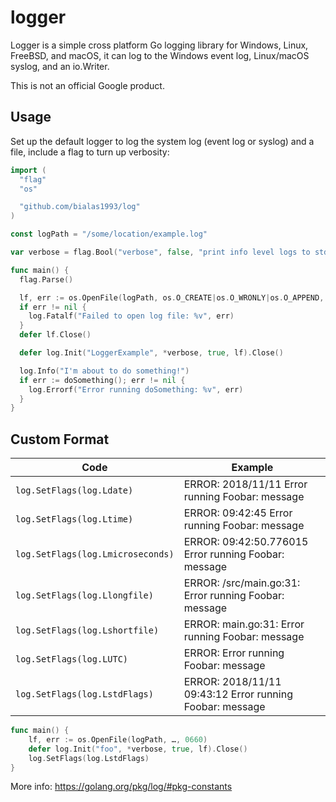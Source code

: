 # logger #
Logger is a simple cross platform Go logging library for Windows, Linux, FreeBSD, and
macOS, it can log to the Windows event log, Linux/macOS syslog, and an io.Writer.

This is not an official Google product.

## Usage ##

Set up the default logger to log the system log (event log or syslog) and a
file, include a flag to turn up verbosity:

```go
import (
  "flag"
  "os"

  "github.com/bialas1993/log"
)

const logPath = "/some/location/example.log"

var verbose = flag.Bool("verbose", false, "print info level logs to stdout")

func main() {
  flag.Parse()

  lf, err := os.OpenFile(logPath, os.O_CREATE|os.O_WRONLY|os.O_APPEND, 0660)
  if err != nil {
    log.Fatalf("Failed to open log file: %v", err)
  }
  defer lf.Close()

  defer log.Init("LoggerExample", *verbose, true, lf).Close()

  log.Info("I'm about to do something!")
  if err := doSomething(); err != nil {
    log.Errorf("Error running doSomething: %v", err)
  }
}
```

## Custom Format ##

| Code                              | Example                                                  |
|-----------------------------------|----------------------------------------------------------|
| `log.SetFlags(log.Ldate)`         | ERROR: 2018/11/11 Error running Foobar: message          |
| `log.SetFlags(log.Ltime)`         | ERROR: 09:42:45 Error running Foobar: message            |
| `log.SetFlags(log.Lmicroseconds)` | ERROR: 09:42:50.776015 Error running Foobar: message     |
| `log.SetFlags(log.Llongfile)`     | ERROR: /src/main.go:31: Error running Foobar: message    |
| `log.SetFlags(log.Lshortfile)`    | ERROR: main.go:31: Error running Foobar: message         |
| `log.SetFlags(log.LUTC)`          | ERROR: Error running Foobar: message                     |
| `log.SetFlags(log.LstdFlags)`     | ERROR: 2018/11/11 09:43:12 Error running Foobar: message |

```go
func main() {
    lf, err := os.OpenFile(logPath, …, 0660)
    defer log.Init("foo", *verbose, true, lf).Close()
    log.SetFlags(log.LstdFlags)
}
```

More info: https://golang.org/pkg/log/#pkg-constants